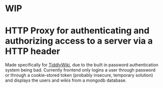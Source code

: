 # WIP 

# HTTP Proxy for authenticating and authorizing access to a server via a HTTP header
Made specifically for [TiddlyWiki](https://tiddlywiki.com/), due to the built in password authentication system being bad.
Currently frontend only logins a user through password or through a cookie-stored token (probably insecure, temporary solution) and displays the users and wikis from a mongodb database. 
